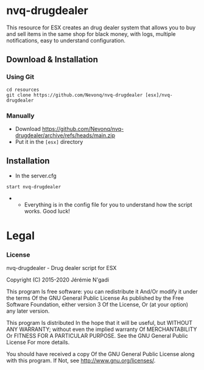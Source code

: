 # nvq-drugdealer

This resource for ESX creates an drug dealer system that allows you to buy and sell items in the same shop for black money, with logs, multiple notifications, easy to understand configuration.


## Download & Installation

### Using Git

```
cd resources
git clone https://github.com/Nevonq/nvq-drugdealer [esx]/nvq-drugdealer
```

### Manually

- Download https://github.com/Nevonq/nvq-drugdealer/archive/refs/heads/main.zip
- Put it in the `[esx]` directory

## Installation

- In the server.cfg

```
start nvq-drugdealer
```

- - Everything is in the config file for you to understand how the script works. Good luck!

# Legal

### License

nvq-drugdealer - Drug dealer script for ESX

Copyright (C) 2015-2020 Jérémie N'gadi

This program Is free software: you can redistribute it And/Or modify it under the terms Of the GNU General Public License As published by the Free Software Foundation, either version 3 Of the License, Or (at your option) any later version.

This program Is distributed In the hope that it will be useful, but WITHOUT ANY WARRANTY; without even the implied warranty Of MERCHANTABILITY Or FITNESS FOR A PARTICULAR PURPOSE. See the GNU General Public License For more details.

You should have received a copy Of the GNU General Public License along with this program. If Not, see http://www.gnu.org/licenses/.
